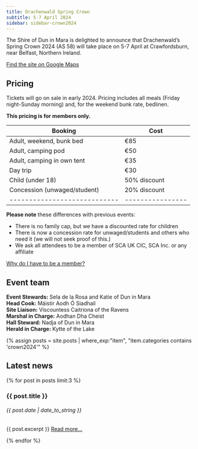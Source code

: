 ```yaml
---
title: Drachenwald Spring Crown
subtitle: 5-7 April 2024
sidebar: sidebar-crown2024
---
```


The Shire of Dun in Mara is delighted to announce that Drachenwald’s Spring Crown 2024
(AS 58) will take place on 5-7 April at Crawfordsburn, near Belfast, Northern Ireland.

<a class="btn btn-primary" href="https://goo.gl/maps/8uu821gQU5bRg1uf9"><i class="fas fa-map-marker-alt"></i> Find the site on Google Maps</a>

<h2 class="mt-4">Pricing</h2>

Tickets will go on sale in early 2024. Pricing includes all meals (Friday night-Sunday morning) and,
for the weekend bunk rate, bedlinen.

**This pricing is for members only.**

|Booking                     |Cost            |
|----------------------------|----------------|
|Adult, weekend, bunk bed    |             €85|
|Adult, camping pod          |             €50|
|Adult, camping in own tent  |             €35|
|Day trip                    |             €30|
|Child (under 18)            |50% discount    |
|Concession (unwaged/student)|20% discount    |
|----------------------------|----------------|

**Please note** these differences with previous events:

- There is no family cap, but we have a discounted rate for children
- There is now a concession rate for unwaged/students and others who need it
  (we will not seek proof of this.)
- We ask all attendees to be a member of SCA UK CIC, SCA Inc. or any affiliate

<div class="text-center m-4">
<a href="{% post_url 2023-11-30-crown-pricing %}" class="btn btn-primary text-center">Why do I have to be a member?</a>
</div>


<h2 class="mt-4">Event team</h2>

**Event Stewards:** Sela de la Rosa and Katie of Dun in Mara  
**Head Cook:** Máistir Aodh Ó Siadhail  
**Site Liaison:** Viscountess Caitriona of the Ravens  
**Marshal in Charge:** Aodhan Dha Cheist  
**Hall Steward:** Nadja of Dun in Mara  
**Herald in Charge:** Kytte of the Lake


{% assign posts = site.posts | where_exp:"item", "item.categories contains 'crown2024'" %}

<h2 class="mt-4">Latest news</h2>

{% for post in posts limit:3 %}

<div class="mt-3">
  <h3>{{ post.title }}</h3>
  <h6 class="text-muted">{{ post.date | date_to_string }}</h6>
  <p>
    {{ post.excerpt }}
    <a href="{{ post.url }}" class="btn btn-outline-primary">Read more...</a>
  </p>
</div>

{% endfor %}